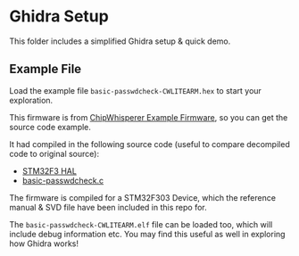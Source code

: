 # Ghidra Setup

This folder includes a simplified Ghidra setup & quick demo.

## Example File

Load the example file `basic-passwdcheck-CWLITEARM.hex` to start your exploration.

This firmware is from [ChipWhisperer Example Firmware](https://github.com/newaetech/chipwhisperer/tree/develop/hardware/victims/firmware), so you can get the source code example.

It had compiled in the following source code (useful to compare decompiled code to original source):

* [STM32F3 HAL](https://github.com/newaetech/chipwhisperer/tree/develop/hardware/victims/firmware/hal/stm32f3)
* [basic-passwdcheck.c](https://github.com/newaetech/chipwhisperer/tree/develop/hardware/victims/firmware/basic-passwdcheck)

The firmware is compiled for a STM32F303 Device, which the reference manual & SVD file have been included in this repo for.

The `basic-passwdcheck-CWLITEARM.elf` file can be loaded too, which will include debug information etc. You may find this useful as well in exploring how Ghidra works!